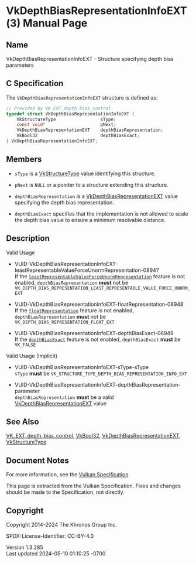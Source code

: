 # VkDepthBiasRepresentationInfoEXT(3) Manual Page

## Name

VkDepthBiasRepresentationInfoEXT - Structure specifying depth bias
parameters



## <a href="#_c_specification" class="anchor"></a>C Specification

The `VkDepthBiasRepresentationInfoEXT` structure is defined as:

``` c
// Provided by VK_EXT_depth_bias_control
typedef struct VkDepthBiasRepresentationInfoEXT {
    VkStructureType                 sType;
    const void*                     pNext;
    VkDepthBiasRepresentationEXT    depthBiasRepresentation;
    VkBool32                        depthBiasExact;
} VkDepthBiasRepresentationInfoEXT;
```

## <a href="#_members" class="anchor"></a>Members

- `sType` is a [VkStructureType](https://registry.khronos.org/vulkan/specs/1.3-extensions/man/html/VkStructureType.html) value identifying
  this structure.

- `pNext` is `NULL` or a pointer to a structure extending this
  structure.

- `depthBiasRepresentation` is a
  [VkDepthBiasRepresentationEXT](https://registry.khronos.org/vulkan/specs/1.3-extensions/man/html/VkDepthBiasRepresentationEXT.html)
  value specifying the depth bias representation.

- `depthBiasExact` specifies that the implementation is not allowed to
  scale the depth bias value to ensure a minimum resolvable distance.

## <a href="#_description" class="anchor"></a>Description

Valid Usage

- <a
  href="#VUID-VkDepthBiasRepresentationInfoEXT-leastRepresentableValueForceUnormRepresentation-08947"
  id="VUID-VkDepthBiasRepresentationInfoEXT-leastRepresentableValueForceUnormRepresentation-08947"></a>
  VUID-VkDepthBiasRepresentationInfoEXT-leastRepresentableValueForceUnormRepresentation-08947  
  If the <a
  href="https://registry.khronos.org/vulkan/specs/1.3-extensions/html/vkspec.html#features-leastRepresentableValueForceUnormRepresentation"
  target="_blank"
  rel="noopener"><code>leastRepresentableValueForceUnormRepresentation</code></a>
  feature is not enabled, `depthBiasRepresentation` **must** not be
  `VK_DEPTH_BIAS_REPRESENTATION_LEAST_REPRESENTABLE_VALUE_FORCE_UNORM_EXT`

- <a
  href="#VUID-VkDepthBiasRepresentationInfoEXT-floatRepresentation-08948"
  id="VUID-VkDepthBiasRepresentationInfoEXT-floatRepresentation-08948"></a>
  VUID-VkDepthBiasRepresentationInfoEXT-floatRepresentation-08948  
  If the <a
  href="https://registry.khronos.org/vulkan/specs/1.3-extensions/html/vkspec.html#features-floatRepresentation"
  target="_blank" rel="noopener"><code>floatRepresentation</code></a>
  feature is not enabled, `depthBiasRepresentation` **must** not be
  `VK_DEPTH_BIAS_REPRESENTATION_FLOAT_EXT`

- <a href="#VUID-VkDepthBiasRepresentationInfoEXT-depthBiasExact-08949"
  id="VUID-VkDepthBiasRepresentationInfoEXT-depthBiasExact-08949"></a>
  VUID-VkDepthBiasRepresentationInfoEXT-depthBiasExact-08949  
  If the <a
  href="https://registry.khronos.org/vulkan/specs/1.3-extensions/html/vkspec.html#features-depthBiasExact"
  target="_blank" rel="noopener"><code>depthBiasExact</code></a> feature
  is not enabled, `depthBiasExact` **must** be `VK_FALSE`

Valid Usage (Implicit)

- <a href="#VUID-VkDepthBiasRepresentationInfoEXT-sType-sType"
  id="VUID-VkDepthBiasRepresentationInfoEXT-sType-sType"></a>
  VUID-VkDepthBiasRepresentationInfoEXT-sType-sType  
  `sType` **must** be
  `VK_STRUCTURE_TYPE_DEPTH_BIAS_REPRESENTATION_INFO_EXT`

- <a
  href="#VUID-VkDepthBiasRepresentationInfoEXT-depthBiasRepresentation-parameter"
  id="VUID-VkDepthBiasRepresentationInfoEXT-depthBiasRepresentation-parameter"></a>
  VUID-VkDepthBiasRepresentationInfoEXT-depthBiasRepresentation-parameter  
  `depthBiasRepresentation` **must** be a valid
  [VkDepthBiasRepresentationEXT](https://registry.khronos.org/vulkan/specs/1.3-extensions/man/html/VkDepthBiasRepresentationEXT.html)
  value

## <a href="#_see_also" class="anchor"></a>See Also

[VK_EXT_depth_bias_control](https://registry.khronos.org/vulkan/specs/1.3-extensions/man/html/VK_EXT_depth_bias_control.html),
[VkBool32](https://registry.khronos.org/vulkan/specs/1.3-extensions/man/html/VkBool32.html),
[VkDepthBiasRepresentationEXT](https://registry.khronos.org/vulkan/specs/1.3-extensions/man/html/VkDepthBiasRepresentationEXT.html),
[VkStructureType](https://registry.khronos.org/vulkan/specs/1.3-extensions/man/html/VkStructureType.html)

## <a href="#_document_notes" class="anchor"></a>Document Notes

For more information, see the <a
href="https://registry.khronos.org/vulkan/specs/1.3-extensions/html/vkspec.html#VkDepthBiasRepresentationInfoEXT"
target="_blank" rel="noopener">Vulkan Specification</a>

This page is extracted from the Vulkan Specification. Fixes and changes
should be made to the Specification, not directly.

## <a href="#_copyright" class="anchor"></a>Copyright

Copyright 2014-2024 The Khronos Group Inc.

SPDX-License-Identifier: CC-BY-4.0

Version 1.3.285  
Last updated 2024-05-10 01:10:25 -0700
